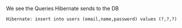 We see the Queries Hibernate sends to the DB
```
Hibernate: insert into users (email,name,password) values (?,?,?)
```
